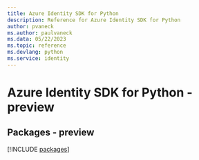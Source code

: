 ```yaml
---
title: Azure Identity SDK for Python
description: Reference for Azure Identity SDK for Python
author: pvaneck
ms.author: paulvaneck
ms.data: 05/22/2023
ms.topic: reference
ms.devlang: python
ms.service: identity
---
```

# Azure Identity SDK for Python - preview
## Packages - preview
[!INCLUDE [packages](identity-index.md)]